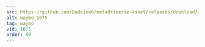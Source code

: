 ```yaml
---
src: https://github.com/Dadaism6/metadriverse-asset/releases/download/assetsv1.0.3/waymo_1075.mp4
alt: waymo_1075
tag: waymo
vid: 1075
order: 60
---
```

